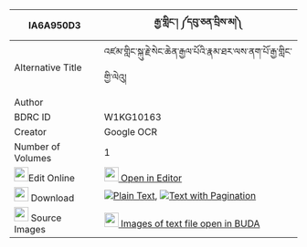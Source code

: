 |IA6A950D3|རྒྱ་གླིང་། ༼དབུ་ཅན་བྲིས་མ།༽ 
| --- | --- 
|Alternative Title |འཛམ་གླིང་སྐུ་རྗེ་སེང་ཆེན་རྒྱལ་པོའི་རྣམ་ཐར་ལས་ནག་པོ་རྒྱ་གླིང་གྱི་ལེའུ།
|Author | 
|BDRC ID | W1KG10163
|Creator | Google OCR
|Number of Volumes| 1
|<img width="25" src="https://img.icons8.com/color/25/000000/edit-property.png">Edit Online| [<img width="25" src="https://avatars.githubusercontent.com/u/45091458?s=200&v=4"> Open in Editor](http://editor.openpecha.org/IA6A950D3)
|<img width="25" src="https://img.icons8.com/fluent/48/000000/download-2.png"/>  Download | [![](https://img.icons8.com/color/20/000000/txt.png)Plain Text](https://github.com/Openpecha/IA6A950D3/releases/download/v1/gyaling_uchen_drima_plain_IA6A950D3.zip), [![](https://img.icons8.com/color/20/000000/txt.png)Text with Pagination](https://github.com/Openpecha/IA6A950D3/releases/download/v1/gyaling_uchen_drima_pages_IA6A950D3.zip)
|<img width="25" src="https://img.icons8.com/plasticine/100/000000/pictures-folder.png"/>  Source Images | [<img width="25" src="https://library.bdrc.io/icons/BUDA-small.svg"> Images of text file open in BUDA](https://library.bdrc.io/show/bdr:W1KG10163)